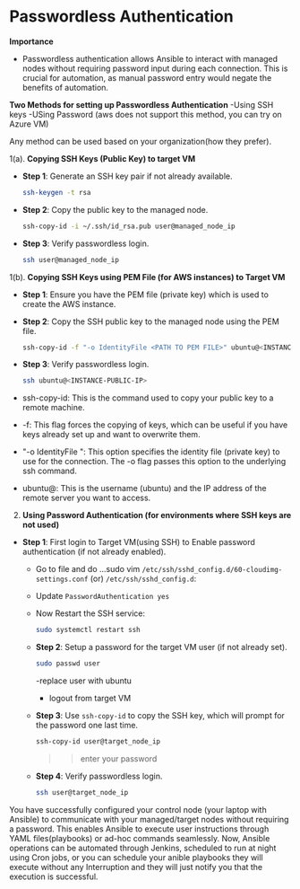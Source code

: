 # Passwordless Authentication

**Importance**
- Passwordless authentication allows Ansible to interact with managed nodes without requiring password input during each connection. This is crucial for automation, as manual password entry would negate the benefits of automation.



**Two Methods for setting up Passwordless Authentication**
-Using SSH keys
-USing Password (aws does not support this method, you can try on Azure VM)

Any method can be used based on your organization(how they prefer).

1(a). **Copying SSH Keys (Public Key) to target VM**
   - **Step 1**: Generate an SSH key pair if not already available.
     ```bash
     ssh-keygen -t rsa
     ```
   - **Step 2**: Copy the public key to the managed node.
     ```bash
     ssh-copy-id -i ~/.ssh/id_rsa.pub user@managed_node_ip
     ```
   - **Step 3**: Verify passwordless login.
     ```bash
     ssh user@managed_node_ip
     ```

1(b). **Copying SSH Keys using PEM File (for AWS instances) to Target VM**
   - **Step 1**: Ensure you have the PEM file (private key) which is used to create the AWS instance.
   - **Step 2**: Copy the SSH public key to the managed node using the PEM file.
     ```bash
     ssh-copy-id -f "-o IdentityFile <PATH TO PEM FILE>" ubuntu@<INSTANCE-PUBLIC-IP>
     ```
   - **Step 3**: Verify passwordless login.
     ```bash
     ssh ubuntu@<INSTANCE-PUBLIC-IP>
     ```


- ssh-copy-id: This is the command used to copy your public key to a remote machine.
- -f: This flag forces the copying of keys, which can be useful if you have keys already set up and want to overwrite them.
- "-o IdentityFile <PATH TO PEM FILE>": This option specifies the identity file (private key) to use for the connection. The -o flag passes this option to the underlying ssh command.
- ubuntu@<INSTANCE-IP>: This is the username (ubuntu) and the IP address of the remote server you want to access.

2. **Using Password Authentication (for environments where SSH keys are not used)**

- **Step 1**: First login to Target VM(using SSH) to Enable password authentication (if not already enabled).
     - Go to file and do ...sudo vim `/etc/ssh/sshd_config.d/60-cloudimg-settings.conf` (or) `/etc/ssh/sshd_config.d`:
     - Update `PasswordAuthentication yes`
     - Now Restart the SSH service:
       ```bash
       sudo systemctl restart ssh
       ```
   - **Step 2**: Setup a password for the target VM user (if not already set).
     ```bash
     sudo passwd user
     ```
     -replace user with ubuntu

     - logout from target VM

   - **Step 3**: Use `ssh-copy-id` to copy the SSH key, which will prompt for the password one last time.
     ```bash
     ssh-copy-id user@target_node_ip
     ```
     >> enter your password

   - **Step 4**: Verify passwordless login.
     ```bash
     ssh user@target_node_ip
     ```


You have successfully configured your control node (your laptop with Ansible) to communicate with your managed/target nodes without requiring a password. This enables Ansible to execute user instructions through YAML files(playbooks) or ad-hoc commands seamlessly. Now, Ansible operations can be automated through Jenkins, scheduled to run at night using Cron jobs, or you can schedule your anible playbooks they will execute without any Interruption and they will just notify you that the execution is successful.